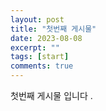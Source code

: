 ```yaml
---
layout: post
title: "첫번째 게시물"
date: 2023-08-08
excerpt: ""
tags: [start]
comments: true
---
```


첫번째 게시물 입니다 .